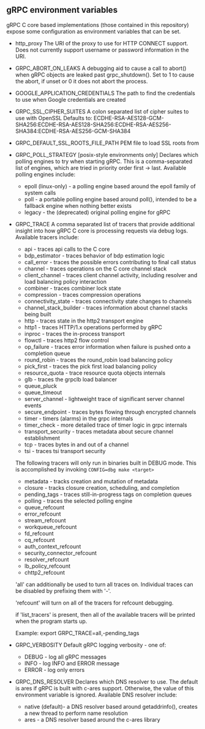 gRPC environment variables
--------------------------

gRPC C core based implementations (those contained in this repository) expose
some configuration as environment variables that can be set.

* http_proxy
  The URI of the proxy to use for HTTP CONNECT support.  Does not currently
  support username or password information in the URI.

* GRPC_ABORT_ON_LEAKS
  A debugging aid to cause a call to abort() when gRPC objects are leaked past
  grpc_shutdown(). Set to 1 to cause the abort, if unset or 0 it does not
  abort the process.

* GOOGLE_APPLICATION_CREDENTIALS
  The path to find the credentials to use when Google credentials are created

* GRPC_SSL_CIPHER_SUITES
  A colon separated list of cipher suites to use with OpenSSL
  Defaults to:
    ECDHE-RSA-AES128-GCM-SHA256:ECDHE-RSA-AES128-SHA256:ECDHE-RSA-AES256-SHA384:ECDHE-RSA-AES256-GCM-SHA384

* GRPC_DEFAULT_SSL_ROOTS_FILE_PATH
  PEM file to load SSL roots from

* GRPC_POLL_STRATEGY [posix-style environments only]
  Declares which polling engines to try when starting gRPC.
  This is a comma-separated list of engines, which are tried in priority order
  first -> last.
  Available polling engines include:
  - epoll (linux-only) - a polling engine based around the epoll family of
    system calls
  - poll - a portable polling engine based around poll(), intended to be a
    fallback engine when nothing better exists
  - legacy - the (deprecated) original polling engine for gRPC

* GRPC_TRACE
  A comma separated list of tracers that provide additional insight into how
  gRPC C core is processing requests via debug logs. Available tracers include:
  - api - traces api calls to the C core
  - bdp_estimator - traces behavior of bdp estimation logic
  - call_error - traces the possible errors contributing to final call status
  - channel - traces operations on the C core channel stack
  - client_channel - traces client channel activity, including resolver
    and load balancing policy interaction
  - combiner - traces combiner lock state
  - compression - traces compression operations
  - connectivity_state - traces connectivity state changes to channels
  - channel_stack_builder - traces information about channel stacks being built
  - http - traces state in the http2 transport engine
  - http1 - traces HTTP/1.x operations performed by gRPC
  - inproc - traces the in-process transport
  - flowctl - traces http2 flow control
  - op_failure - traces error information when failure is pushed onto a
    completion queue
  - round_robin - traces the round_robin load balancing policy
  - pick_first - traces the pick first load balancing policy
  - resource_quota - trace resource quota objects internals
  - glb - traces the grpclb load balancer
  - queue_pluck
  - queue_timeout
  - server_channel - lightweight trace of significant server channel events
  - secure_endpoint - traces bytes flowing through encrypted channels
  - timer - timers (alarms) in the grpc internals
  - timer_check - more detailed trace of timer logic in grpc internals
  - transport_security - traces metadata about secure channel establishment
  - tcp - traces bytes in and out of a channel
  - tsi - traces tsi transport security

  The following tracers will only run in binaries built in DEBUG mode. This is
  accomplished by invoking `CONFIG=dbg make <target>`
  - metadata - tracks creation and mutation of metadata
  - closure - tracks closure creation, scheduling, and completion
  - pending_tags - traces still-in-progress tags on completion queues
  - polling - traces the selected polling engine
  - queue_refcount
  - error_refcount
  - stream_refcount
  - workqueue_refcount
  - fd_refcount
  - cq_refcount
  - auth_context_refcount
  - security_connector_refcount
  - resolver_refcount
  - lb_policy_refcount
  - chttp2_refcount

  'all' can additionally be used to turn all traces on.
  Individual traces can be disabled by prefixing them with '-'.

  'refcount' will turn on all of the tracers for refcount debugging.

  if 'list_tracers' is present, then all of the available tracers will be
  printed when the program starts up.

  Example:
  export GRPC_TRACE=all,-pending_tags

* GRPC_VERBOSITY
  Default gRPC logging verbosity - one of:
  - DEBUG - log all gRPC messages
  - INFO - log INFO and ERROR message
  - ERROR - log only errors

* GRPC_DNS_RESOLVER
  Declares which DNS resolver to use. The default is ares if gRPC is built with
  c-ares support. Otherwise, the value of this environment variable is ignored.
  Available DNS resolver include:
  - native (default)- a DNS resolver based around getaddrinfo(), creates a new thread to
    perform name resolution
  - ares - a DNS resolver based around the c-ares library
